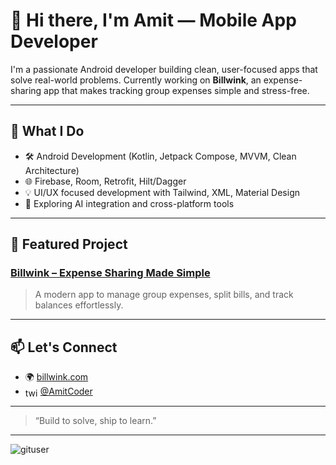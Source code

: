 # 👋 Hi there, I'm Amit — Mobile App Developer

I'm a passionate Android developer building clean, user-focused apps that solve real-world problems. Currently working on **Billwink**, an expense-sharing app that makes tracking group expenses simple and stress-free.

---

## 🚀 What I Do
- 🛠️ Android Development (Kotlin, Jetpack Compose, MVVM, Clean Architecture)
- 🌐 Firebase, Room, Retrofit, Hilt/Dagger
- 💡 UI/UX focused development with Tailwind, XML, Material Design
- 🌱 Exploring AI integration and cross-platform tools

---

## 📱 Featured Project
### [Billwink – Expense Sharing Made Simple](https://www.billwink.com)
> A modern app to manage group expenses, split bills, and track balances effortlessly.

---

## 📫 Let's Connect
- 🌍 [billwink.com](https://www.billwink.com)
- <img align="center" src="https://raw.githubusercontent.com/rahuldkjain/github-profile-readme-generator/master/src/images/icons/Social/twitter.svg" alt="twituser" height="15" width="20" /> [@AmitCoder](https://x.com/AmitCoder)
---

> “Build to solve, ship to learn.”  
---

<p align="left"> <img src="https://komarev.com/ghpvc/?username=gituser&label=Profile%20views&color=0e75b6&style=flat" alt="gituser" /> </p>
